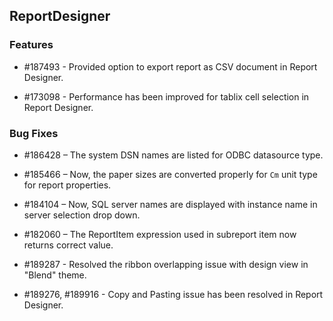 ## ReportDesigner

### Features

* \#187493 - Provided option to export report as CSV document in Report Designer.

* \#173098 - Performance has been improved for tablix cell selection in Report Designer.

### Bug Fixes

* \#186428 – The system DSN names are listed for ODBC datasource type.

* \#185466 – Now, the paper sizes are converted properly for `Cm` unit type for report properties.

* \#184104 – Now, SQL server names are displayed with instance name in server selection drop down.

* \#182060 – The ReportItem expression used in subreport item now returns correct value.

* \#189287 - Resolved the ribbon overlapping issue with design view in "Blend" theme.

* \#189276, \#189916 - Copy and Pasting issue has been resolved in Report Designer.
